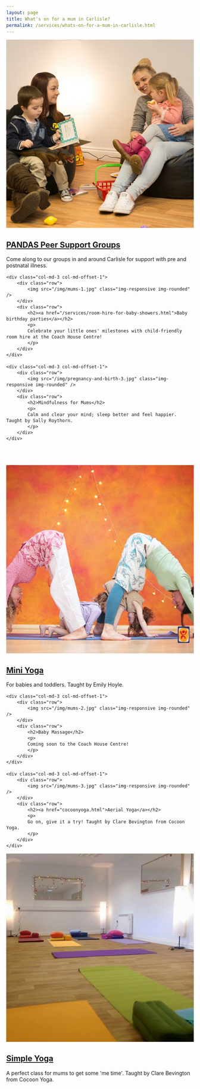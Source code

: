 ```yaml
---
layout: page
title: What's on for a mum in Carlisle?
permalink: /services/whats-on-for-a-mum-in-carlisle.html
---
```

<div class="row">
	<div class="col-md-3">
		<div class="row">
			<img src="/img/mums-0.jpg" class="img-responsive img-rounded" />
		</div>
		<div class="row">
			<h2><a href="carlisle-postnatal-depression-support-groups.html">PANDAS Peer Support Groups</a></h2>
			<p>
			Come along to our groups in and around Carlisle for support with pre and postnatal illness.
			</p>
		</div>
	</div>

	<div class="col-md-3 col-md-offset-1">
		<div class="row">
			<img src="/img/mums-1.jpg" class="img-responsive img-rounded" />
		</div>
		<div class="row">
			<h2><a href="/services/room-hire-for-baby-showers.html">Baby birthday parties</a></h2>
			<p>
			Celebrate your little ones' milestones with child-friendly room hire at the Coach House Centre!
			</p>
		</div>
	</div>

	<div class="col-md-3 col-md-offset-1">
		<div class="row">
			<img src="/img/pregnancy-and-birth-3.jpg" class="img-responsive img-rounded" />
		</div>
		<div class="row">
			<h2>Mindfulness for Mums</h2>
			<p>
			Calm and clear your mind; sleep better and feel happier. Taught by Sally Roythorn.
			</p>
		</div>
	</div>
</div>

<div class="row" style="height: 50px">
</div>

<div class="row">
	<div class="col-md-3">
		<div class="row">
			<img src="/img/miniyoga.jpg" class="img-responsive img-rounded" />
		</div>
		<div class="row">
			<h2><a href="miniyoga.html">Mini Yoga</a></h2>
			<p>
			For babies and toddlers. Taught by Emily Hoyle. 
			</p>
		</div>
	</div>

	<div class="col-md-3 col-md-offset-1">
		<div class="row">
			<img src="/img/mums-2.jpg" class="img-responsive img-rounded" />
		</div>
		<div class="row">
			<h2>Baby Massage</h2>
			<p>
			Coming soon to the Coach House Centre!
			</p>
		</div>
	</div>

	<div class="col-md-3 col-md-offset-1">
		<div class="row">
			<img src="/img/mums-3.jpg" class="img-responsive img-rounded" />
		</div>
		<div class="row">
			<h2><a href="cocoonyoga.html">Aerial Yoga</a></h2>
			<p>
			Go on, give it a try! Taught by Clare Bevington from Cocoon Yoga.
			</p>
		</div>
	</div>
</div>

<div class="row">
	<div class="col-md-3">
		<div class="row">
			<img src="/img/mums-4.jpg" class="img-responsive img-rounded" />
		</div>
		<div class="row">
			<h2><a href="cocoonyoga.html">Simple Yoga</a></h2>
			<p>
			A perfect class for mums to get some 'me time'. Taught by Clare Bevington from Cocoon Yoga.
			</p>
		</div>
	</div>
</div>